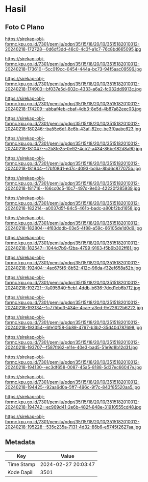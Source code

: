 # Hasil

## Foto C Plano

https://sirekap-obj-formc.kpu.go.id/7301/pemilu/pdpr/35/15/18/20/10/3515182010012-20240218-172728--0d6df3dd-48c0-4c3f-a1c7-76c8bd665095.jpg

https://sirekap-obj-formc.kpu.go.id/7301/pemilu/pdpr/35/15/18/20/10/3515182010012-20240218-173610--5cc019cc-0454-444a-bc73-94f5aac09596.jpg

https://sirekap-obj-formc.kpu.go.id/7301/pemilu/pdpr/35/15/18/20/10/3515182010012-20240218-174903--bf037e5d-602c-4333-a6a2-fc032dd9913c.jpg

https://sirekap-obj-formc.kpu.go.id/7301/pemilu/pdpr/35/15/18/20/10/3515182010012-20240218-174209--abbaf4eb-cbaf-4db3-8e5d-4b87a82eec03.jpg

https://sirekap-obj-formc.kpu.go.id/7301/pemilu/pdpr/35/15/18/20/10/3515182010012-20240218-180246--ba55e6df-8c6b-43af-82cc-bc3f0aabc623.jpg

https://sirekap-obj-formc.kpu.go.id/7301/pemilu/pdpr/35/15/18/20/10/3515182010012-20240218-181047--c2b8fe25-0e92-4cb2-a434-86be182d8a90.jpg

https://sirekap-obj-formc.kpu.go.id/7301/pemilu/pdpr/35/15/18/20/10/3515182010012-20240218-181944--17bf08d1-ed7c-4093-bc6a-8bd6c877075b.jpg

https://sirekap-obj-formc.kpu.go.id/7301/pemilu/pdpr/35/15/18/20/10/3515182010012-20240218-181716--166cc0c5-10c7-497d-9e03-42220f285939.jpg

https://sirekap-obj-formc.kpu.go.id/7301/pemilu/pdpr/35/15/18/20/10/3515182010012-20240218-182214--a0037d5f-84c5-461b-badc-a80bf2bd1658.jpg

https://sirekap-obj-formc.kpu.go.id/7301/pemilu/pdpr/35/15/18/20/10/3515182010012-20240218-182804--4f83dddb-03e5-4f88-a59c-66105de1d0d9.jpg

https://sirekap-obj-formc.kpu.go.id/7301/pemilu/pdpr/35/15/18/20/10/3515182010012-20240218-182547--1044d7b9-f2ba-4799-9163-f5b6b302ff81.jpg

https://sirekap-obj-formc.kpu.go.id/7301/pemilu/pdpr/35/15/18/20/10/3515182010012-20240218-192404--4ac675f6-8b52-412c-96da-f32ef658a52b.jpg

https://sirekap-obj-formc.kpu.go.id/7301/pemilu/pdpr/35/15/18/20/10/3515182010012-20240218-192721--7a095940-5ebf-4ddb-b636-7dcd1eb6b712.jpg

https://sirekap-obj-formc.kpu.go.id/7301/pemilu/pdpr/35/15/18/20/10/3515182010012-20240218-193134--1c775bd3-434e-4cae-a3ed-9e22622b6222.jpg

https://sirekap-obj-formc.kpu.go.id/7301/pemilu/pdpr/35/15/18/20/10/3515182010012-20240218-193354--6fe10f58-5b89-4797-b3b2-35d40d787698.jpg

https://sirekap-obj-formc.kpu.go.id/7301/pemilu/pdpr/35/15/18/20/10/3515182010012-20240218-193707--f587f462-e11e-40e3-bad5-51e9d8b12d31.jpg

https://sirekap-obj-formc.kpu.go.id/7301/pemilu/pdpr/35/15/18/20/10/3515182010012-20240218-194130--ec3df658-0087-45a5-8188-5d37ec66047e.jpg

https://sirekap-obj-formc.kpu.go.id/7301/pemilu/pdpr/35/15/18/20/10/3515182010012-20240218-194425--92aa6d0a-5ff7-496c-9f7c-843f85520aa5.jpg

https://sirekap-obj-formc.kpu.go.id/7301/pemilu/pdpr/35/15/18/20/10/3515182010012-20240218-194742--ec969d41-2e6b-482f-848e-31910555cd48.jpg

https://sirekap-obj-formc.kpu.go.id/7301/pemilu/pdpr/35/15/18/20/10/3515182010012-20240218-195228--535c235a-7131-4d32-86b6-e5745f2627aa.jpg


## Metadata

| Key        | Value               |
| ---------- | ------------------- |
| Time Stamp | 2024-02-27 20:03:47 |
| Kode Dapil | 3501                |



